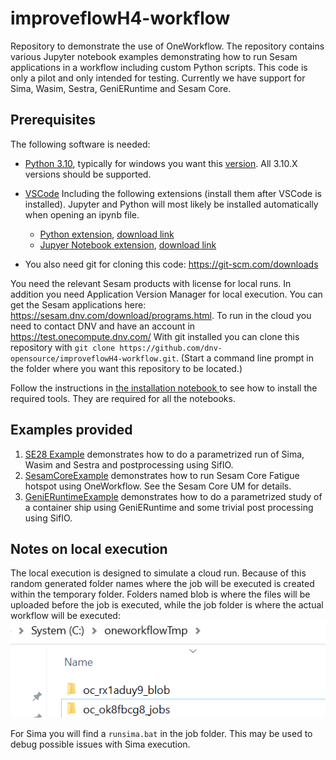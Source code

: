 # improveflowH4-workflow
Repository to demonstrate the use of OneWorkflow. The repository contains various Jupyter notebook examples demonstrating how to run Sesam applications in a workflow including custom Python scripts.
This code is only a pilot and only intended for testing. Currently we have support for 
Sima, Wasim, Sestra, GeniERuntime and Sesam Core. 

## Prerequisites 
The following software is needed:
* [Python 3.10]((https://www.python.org/downloads/release/python-31011/)), typically for windows you want this [version](https://www.python.org/ftp/python/3.10.11/python-3.10.11-amd64.exe). All 3.10.X versions should be supported.

* [VSCode](https://code.visualstudio.com/download)
    Including the following extensions (install them after VSCode is installed). Jupyter and Python will most likely be installed automatically when opening an ipynb file.
    * [Python extension](https://code.visualstudio.com/docs/languages/python), [download link](https://marketplace.visualstudio.com/items?itemName=ms-python.python)
   * [Jupyer Notebook extension](https://code.visualstudio.com/docs/datascience/jupyter-notebooks), [download link](https://marketplace.visualstudio.com/items?itemName=ms-toolsai.jupyter)

* You also need git for cloning this code: https://git-scm.com/downloads 

You need the relevant Sesam products  with license for local runs. In addition you need Application Version Manager for local execution. You can get the Sesam applications here: https://sesam.dnv.com/download/programs.html.
To run in the cloud you need to contact DNV and have an account in https://test.onecompute.dnv.com/ 
With git installed you can clone this repository with `git clone https://github.com/dnv-opensource/improveflowH4-workflow.git`. (Start a command line prompt in the folder where you want this repository to be located.)

Follow the instructions in [the installation notebook ](installation.ipynb) to see how to install the required tools. They are required for all the notebooks.

## Examples provided
1. [SE28 Example](SE28ExampleSimaWasimSestra/workflowCoreDemoSE28SestraAndWasim.ipynb)  demonstrates how to do a parametrized run of Sima, Wasim and Sestra and postprocessing using SifIO. 
2. [SesamCoreExample](SesamCoreExample/SesamCoreExample.ipynb)  demonstrates how to run Sesam Core Fatigue hotspot using OneWorkflow. See the Sesam Core UM for details. 
3. [GeniERuntimeExample](GeniERuntimeExample/GeniERuntimeExample.ipynb) demonstrates how to do a parametrized study of a container ship using GeniERuntime and some trivial post processing using SifIO.

## Notes on local execution
The local execution is designed to simulate a cloud run. Because of this random generated folder names where the job will be executed is created within the temporary folder. Folders named blob is where the files will be uploaded before the job is executed, while the job folder is where the actual workflow will be executed: ![Alt text](folderstructure.png)

For Sima you will find a `runsima.bat` in the job folder. This may be used to debug possible issues with Sima execution.